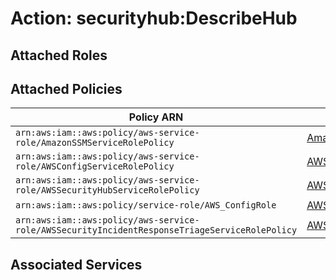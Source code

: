 # Action: securityhub:DescribeHub

## Attached Roles

## Attached Policies

| Policy ARN | Policy Name |
|------------|-------------|
| `arn:aws:iam::aws:policy/aws-service-role/AmazonSSMServiceRolePolicy` | [AmazonSSMServiceRolePolicy](../policies.md#amazonssmservicerolepolicy) |
| `arn:aws:iam::aws:policy/aws-service-role/AWSConfigServiceRolePolicy` | [AWSConfigServiceRolePolicy](../policies.md#awsconfigservicerolepolicy) |
| `arn:aws:iam::aws:policy/aws-service-role/AWSSecurityHubServiceRolePolicy` | [AWSSecurityHubServiceRolePolicy](../policies.md#awssecurityhubservicerolepolicy) |
| `arn:aws:iam::aws:policy/service-role/AWS_ConfigRole` | [AWS_ConfigRole](../policies.md#aws_configrole) |
| `arn:aws:iam::aws:policy/aws-service-role/AWSSecurityIncidentResponseTriageServiceRolePolicy` | [AWSSecurityIncidentResponseTriageServiceRolePolicy](../policies.md#awssecurityincidentresponsetriageservicerolepolicy) |

## Associated Services

